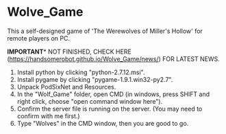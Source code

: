 # Wolve_Game
This a self-designed game of 'The Werewolves of Miller's Hollow' for remote players on PC.

******IMPORTANT*******
NOT FINISHED, CHECK HERE (https://handsomerobot.github.io/Wolve_Game/news/) FOR LATEST NEWS.

1. Install python by clicking "python-2.7.12.msi".
2. Install pygame by clicking "pygame-1.9.1.win32-py2.7".
3. Unpack PodSixNet and Resources.
4. In the "Wolf_Game" folder, open CMD (in windows, press SHIFT and right click, choose "open command window here").
5. Confirm the server file is running on the server. (You may need to confirm with me first.)
6. Type "Wolves" in the CMD window, then you are good to go.
